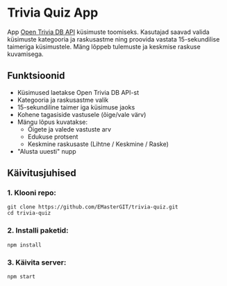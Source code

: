 # Trivia Quiz App 

App [Open Trivia DB API](https://opentdb.com/) küsimuste toomiseks. Kasutajad saavad valida küsimuste kategooria ja raskusastme ning proovida vastata 15-sekundilise taimeriga küsimustele. Mäng lõppeb tulemuste ja keskmise raskuse kuvamisega.

## Funktsioonid

- Küsimused laetakse Open Trivia DB API-st
- Kategooria ja raskusastme valik
- 15-sekundiline taimer iga küsimuse jaoks
- Kohene tagasiside vastusele (õige/vale värv)
- Mängu lõpus kuvatakse:
  - Õigete ja valede vastuste arv
  - Edukuse protsent
  - Keskmine raskusaste (Lihtne / Keskmine / Raske)
- "Alusta uuesti" nupp



## Käivitusjuhised

### 1. Klooni repo:
    
    git clone https://github.com/EMasterGIT/trivia-quiz.git
    cd trivia-quiz
### 2. Installi paketid:
    
    npm install
### 3. Käivita server:
    
    npm start


